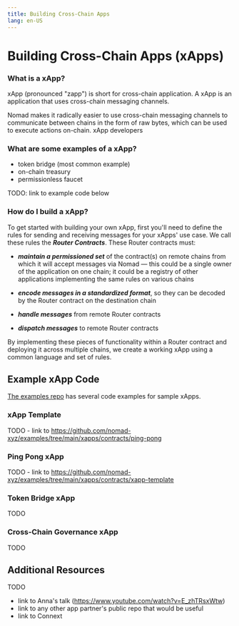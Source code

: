 ```yaml
---
title: Building Cross-Chain Apps
lang: en-US
---
```


# Building Cross-Chain Apps (xApps)

### What is a xApp?

xApp (pronounced "zapp") is short for cross-chain application. A xApp is an application that uses cross-chain messaging channels.

Nomad makes it radically easier to use cross-chain messaging channels to communicate between chains in the form of raw bytes, which can be used to execute actions on-chain. xApp developers

### What are some examples of a xApp?
- token bridge (most common example)
- on-chain treasury
- permissionless faucet

TODO: link to example code below

### How do I build a xApp?

To get started with building your own xApp, first you'll need to define the rules for sending and receiving messages for your xApps' use case. We call these rules the ***Router Contracts***. These Router contracts must:

- ***maintain a permissioned set*** of the contract(s) on remote chains from which it will accept messages via Nomad — this could be a single owner of the application on one chain; it could be a registry of other applications implementing the same rules on various chains

- ***encode messages in a standardized format***, so they can be decoded by the Router contract on the destination chain

- ***handle messages*** from remote Router contracts

- ***dispatch messages*** to remote Router contracts

By implementing these pieces of functionality within a Router contract and deploying it across multiple chains, we create a working xApp using a common language and set of rules.

## Example xApp Code

[The examples repo](https://github.com/nomad-xyz/examples) has several code examples for sample xApps.

### xApp Template
TODO - link to https://github.com/nomad-xyz/examples/tree/main/xapps/contracts/ping-pong

### Ping Pong xApp
TODO - link to https://github.com/nomad-xyz/examples/tree/main/xapps/contracts/xapp-template

### Token Bridge xApp
TODO

### Cross-Chain Governance xApp
TODO


## Additional Resources

TODO
- link to Anna's talk (https://www.youtube.com/watch?v=E_zhTRsxWtw)
- link to any other app partner's public repo that would be useful
- link to Connext